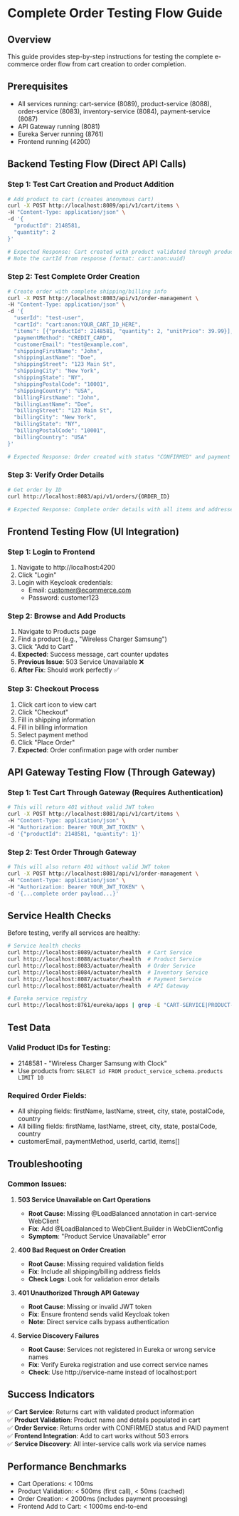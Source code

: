 # Complete Order Testing Flow Guide

## Overview
This guide provides step-by-step instructions for testing the complete e-commerce order flow from cart creation to order completion.

## Prerequisites
- All services running: cart-service (8089), product-service (8088), order-service (8083), inventory-service (8084), payment-service (8087)
- API Gateway running (8081)
- Eureka Server running (8761)
- Frontend running (4200)

## Backend Testing Flow (Direct API Calls)

### Step 1: Test Cart Creation and Product Addition

```bash
# Add product to cart (creates anonymous cart)
curl -X POST http://localhost:8089/api/v1/cart/items \
-H "Content-Type: application/json" \
-d '{
  "productId": 2148581,
  "quantity": 2
}'

# Expected Response: Cart created with product validated through product-service
# Note the cartId from response (format: cart:anon:uuid)
```

### Step 2: Test Complete Order Creation

```bash
# Create order with complete shipping/billing info
curl -X POST http://localhost:8083/api/v1/order-management \
-H "Content-Type: application/json" \
-d '{
  "userId": "test-user",
  "cartId": "cart:anon:YOUR_CART_ID_HERE",
  "items": [{"productId": 2148581, "quantity": 2, "unitPrice": 39.99}],
  "paymentMethod": "CREDIT_CARD",
  "customerEmail": "test@example.com",
  "shippingFirstName": "John",
  "shippingLastName": "Doe", 
  "shippingStreet": "123 Main St",
  "shippingCity": "New York",
  "shippingState": "NY",
  "shippingPostalCode": "10001",
  "shippingCountry": "USA",
  "billingFirstName": "John",
  "billingLastName": "Doe",
  "billingStreet": "123 Main St", 
  "billingCity": "New York",
  "billingState": "NY",
  "billingPostalCode": "10001",
  "billingCountry": "USA"
}'

# Expected Response: Order created with status "CONFIRMED" and payment "PAID"
```

### Step 3: Verify Order Details

```bash
# Get order by ID
curl http://localhost:8083/api/v1/orders/{ORDER_ID}

# Expected Response: Complete order details with all items and addresses
```

## Frontend Testing Flow (UI Integration)

### Step 1: Login to Frontend
1. Navigate to http://localhost:4200
2. Click "Login" 
3. Login with Keycloak credentials:
   - Email: customer@ecommerce.com
   - Password: customer123

### Step 2: Browse and Add Products
1. Navigate to Products page
2. Find a product (e.g., "Wireless Charger Samsung")
3. Click "Add to Cart"
4. **Expected**: Success message, cart counter updates
5. **Previous Issue**: 503 Service Unavailable ❌ 
6. **After Fix**: Should work perfectly ✅

### Step 3: Checkout Process
1. Click cart icon to view cart
2. Click "Checkout"
3. Fill in shipping information
4. Fill in billing information  
5. Select payment method
6. Click "Place Order"
7. **Expected**: Order confirmation page with order number

## API Gateway Testing Flow (Through Gateway)

### Step 1: Test Cart Through Gateway (Requires Authentication)

```bash
# This will return 401 without valid JWT token
curl -X POST http://localhost:8081/api/v1/cart/items \
-H "Content-Type: application/json" \
-H "Authorization: Bearer YOUR_JWT_TOKEN" \
-d '{"productId": 2148581, "quantity": 1}'
```

### Step 2: Test Order Through Gateway

```bash
# This will also return 401 without valid JWT token
curl -X POST http://localhost:8081/api/v1/order-management \
-H "Content-Type: application/json" \
-H "Authorization: Bearer YOUR_JWT_TOKEN" \
-d '{...complete order payload...}'
```

## Service Health Checks

Before testing, verify all services are healthy:

```bash
# Service health checks
curl http://localhost:8089/actuator/health  # Cart Service
curl http://localhost:8088/actuator/health  # Product Service  
curl http://localhost:8083/actuator/health  # Order Service
curl http://localhost:8084/actuator/health  # Inventory Service
curl http://localhost:8087/actuator/health  # Payment Service
curl http://localhost:8081/actuator/health  # API Gateway

# Eureka service registry
curl http://localhost:8761/eureka/apps | grep -E "CART-SERVICE|PRODUCT-SERVICE|ORDER-SERVICE"
```

## Test Data

### Valid Product IDs for Testing:
- 2148581 - "Wireless Charger Samsung with Clock"
- Use products from: `SELECT id FROM product_service_schema.products LIMIT 10`

### Required Order Fields:
- All shipping fields: firstName, lastName, street, city, state, postalCode, country
- All billing fields: firstName, lastName, street, city, state, postalCode, country  
- customerEmail, paymentMethod, userId, cartId, items[]

## Troubleshooting

### Common Issues:

1. **503 Service Unavailable on Cart Operations**
   - **Root Cause**: Missing @LoadBalanced annotation in cart-service WebClient
   - **Fix**: Add @LoadBalanced to WebClient.Builder in WebClientConfig
   - **Symptom**: "Product Service Unavailable" error

2. **400 Bad Request on Order Creation**
   - **Root Cause**: Missing required validation fields
   - **Fix**: Include all shipping/billing address fields
   - **Check Logs**: Look for validation error details

3. **401 Unauthorized Through API Gateway**  
   - **Root Cause**: Missing or invalid JWT token
   - **Fix**: Ensure frontend sends valid Keycloak token
   - **Note**: Direct service calls bypass authentication

4. **Service Discovery Failures**
   - **Root Cause**: Services not registered in Eureka or wrong service names
   - **Fix**: Verify Eureka registration and use correct service names
   - **Check**: Use http://service-name instead of localhost:port

## Success Indicators

✅ **Cart Service**: Returns cart with validated product information  
✅ **Product Validation**: Product name and details populated in cart  
✅ **Order Service**: Returns order with CONFIRMED status and PAID payment  
✅ **Frontend Integration**: Add to cart works without 503 errors  
✅ **Service Discovery**: All inter-service calls work via service names  

## Performance Benchmarks

- Cart Operations: < 100ms
- Product Validation: < 500ms (first call), < 50ms (cached)
- Order Creation: < 2000ms (includes payment processing)
- Frontend Add to Cart: < 1000ms end-to-end